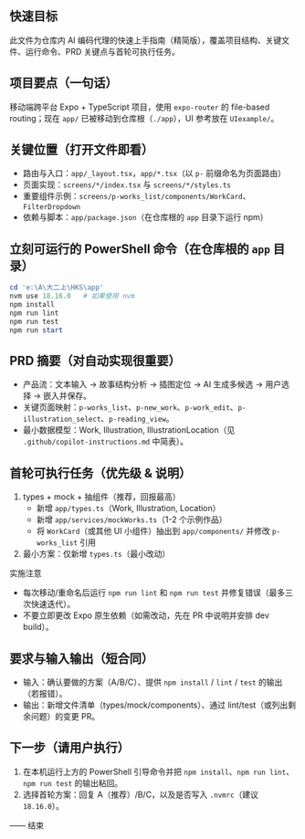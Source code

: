 ## 快速目标
此文件为仓库内 AI 编码代理的快速上手指南（精简版），覆盖项目结构、关键文件、运行命令、PRD 关键点与首轮可执行任务。

## 项目要点（一句话）
移动端跨平台 Expo + TypeScript 项目，使用 `expo-router` 的 file-based routing；现在 `app/` 已被移动到仓库根（`./app`），UI 参考放在 `UIexample/`。

## 关键位置（打开文件即看）
- 路由与入口：`app/_layout.tsx`，`app/*.tsx`（以 `p-` 前缀命名为页面路由）
- 页面实现：`screens/*/index.tsx` 与 `screens/*/styles.ts`
- 重要组件示例：`screens/p-works_list/components/WorkCard`、`FilterDropdown`
- 依赖与脚本：`app/package.json`（在仓库根的 `app` 目录下运行 npm）

## 立刻可运行的 PowerShell 命令（在仓库根的 `app` 目录）
```powershell
cd 'e:\A\大二上\HKS\app'
nvm use 18.16.0   # 如果使用 nvm
npm install
npm run lint
npm run test
npm run start
```

## PRD 摘要（对自动实现很重要）
- 产品流：文本输入 -> 故事结构分析 -> 插图定位 -> AI 生成多候选 -> 用户选择 -> 嵌入并保存。
- 关键页面映射：`p-works_list`、`p-new_work`、`p-work_edit`、`p-illustration_select`、`p-reading_view`。
- 最小数据模型：Work, Illustration, IllustrationLocation（见 `.github/copilot-instructions.md` 中简表）。

## 首轮可执行任务（优先级 & 说明）
1) types + mock + 抽组件（推荐，回报最高）
   - 新增 `app/types.ts`（Work, Illustration, Location）
   - 新增 `app/services/mockWorks.ts`（1-2 个示例作品）
   - 将 `WorkCard`（或其他 UI 小组件）抽出到 `app/components/` 并修改 `p-works_list` 引用
2) 最小方案：仅新增 `types.ts`（最小改动）

实施注意
- 每次移动/重命名后运行 `npm run lint` 和 `npm run test` 并修复错误（最多三次快速迭代）。
- 不要立即更改 Expo 原生依赖（如需改动，先在 PR 中说明并安排 dev build）。

## 要求与输入输出（短合同）
- 输入：确认要做的方案（A/B/C）、提供 `npm install` / `lint` / `test` 的输出（若报错）。
- 输出：新增文件清单（types/mock/components）、通过 lint/test（或列出剩余问题）的变更 PR。

## 下一步（请用户执行）
1. 在本机运行上方的 PowerShell 引导命令并把 `npm install`、`npm run lint`、`npm run test` 的输出粘回。
2. 选择首轮方案：回复 A（推荐）/B/C，以及是否写入 `.nvmrc`（建议 `18.16.0`）。

—— 结束
